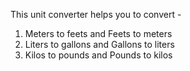 This unit converter helps you to convert -
1) Meters to feets and Feets to meters
2) Liters to gallons and Gallons to liters
3) Kilos to pounds and Pounds to kilos
 
